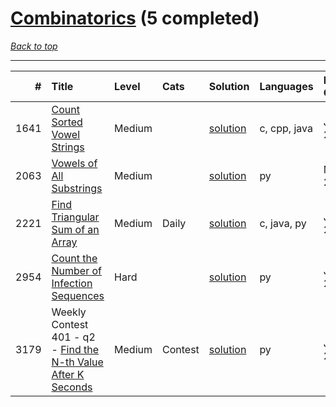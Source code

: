 # [Combinatorics](<https://leetcode.com/tag/Combinatorics/>) (5 completed)

*[Back to top](<../../README.md>)*

------

|    # | Title                                                                                                                                | Level   | Cats    | Solution                                                           | Languages    | Date Complete   |
|-----:|:-------------------------------------------------------------------------------------------------------------------------------------|:--------|:--------|:-------------------------------------------------------------------|:-------------|:----------------|
| 1641 | [Count Sorted Vowel Strings](<https://leetcode.com/problems/count-sorted-vowel-strings>)                                             | Medium  |         | [solution](<../_1641. Count Sorted Vowel Strings.md>)              | c, cpp, java | Jun 24, 2024    |
| 2063 | [Vowels of All Substrings](<https://leetcode.com/problems/vowels-of-all-substrings>)                                                 | Medium  |         | [solution](<../_2063. Vowels of All Substrings.md>)                | py           | Mar 11, 2025    |
| 2221 | [Find Triangular Sum of an Array](<https://leetcode.com/problems/find-triangular-sum-of-an-array>)                                   | Medium  | Daily   | [solution](<../_2221. Find Triangular Sum of an Array.md>)         | c, java, py  | Jun 27, 2024    |
| 2954 | [Count the Number of Infection Sequences](<https://leetcode.com/problems/count-the-number-of-infection-sequences>)                   | Hard    |         | [solution](<../_2954. Count the Number of Infection Sequences.md>) | py           | Jun 26, 2024    |
| 3179 | Weekly Contest 401 - q2 - [Find the N-th Value After K Seconds](<https://leetcode.com/problems/find-the-n-th-value-after-k-seconds>) | Medium  | Contest | [solution](<../_3179. Find the N-th Value After K Seconds.md>)     | py           | Jul 07, 2024    |